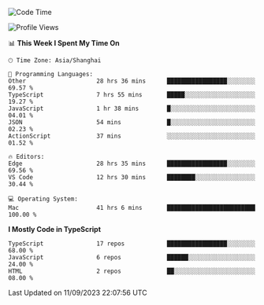 <!--START_SECTION:waka-->
![Code Time](http://img.shields.io/badge/Code%20Time-5%2C131%20hrs%2020%20mins-blue)

![Profile Views](http://img.shields.io/badge/Profile%20Views-0-blue)

📊 **This Week I Spent My Time On** 

```text
🕑︎ Time Zone: Asia/Shanghai

💬 Programming Languages: 
Other                    28 hrs 36 mins      █████████████████░░░░░░░░   69.57 % 
TypeScript               7 hrs 55 mins       █████░░░░░░░░░░░░░░░░░░░░   19.27 % 
JavaScript               1 hr 38 mins        █░░░░░░░░░░░░░░░░░░░░░░░░   04.01 % 
JSON                     54 mins             █░░░░░░░░░░░░░░░░░░░░░░░░   02.23 % 
ActionScript             37 mins             ░░░░░░░░░░░░░░░░░░░░░░░░░   01.52 % 

🔥 Editors: 
Edge                     28 hrs 35 mins      █████████████████░░░░░░░░   69.56 % 
VS Code                  12 hrs 30 mins      ████████░░░░░░░░░░░░░░░░░   30.44 % 

💻 Operating System: 
Mac                      41 hrs 6 mins       █████████████████████████   100.00 % 
```

**I Mostly Code in TypeScript** 

```text
TypeScript               17 repos            █████████████████░░░░░░░░   68.00 % 
JavaScript               6 repos             ██████░░░░░░░░░░░░░░░░░░░   24.00 % 
HTML                     2 repos             ██░░░░░░░░░░░░░░░░░░░░░░░   08.00 % 
```




 Last Updated on 11/09/2023 22:07:56 UTC
<!--END_SECTION:waka-->
